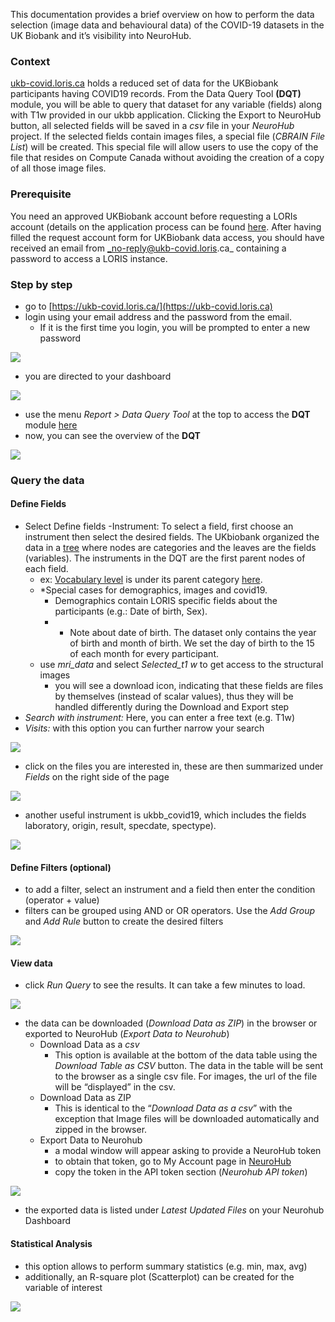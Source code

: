 This documentation provides a brief overview on how to perform the data selection (image data and behavioural data) of the COVID-19 datasets in the UK Biobank and it’s visibility into NeuroHub. 

###  Context
[ukb-covid.loris.ca](https://ukb-covid.loris.ca/) holds a reduced set of data for the UKBiobank participants having COVID19 records. From the Data Query Tool **(DQT)** module, you will be able to query that dataset for any variable (fields) along with T1w provided in our ukbb application. 
Clicking the Export to NeuroHub button, all selected fields will be saved in a _csv_ file in your _NeuroHub_ project. If the selected fields contain images files, a special file (_CBRAIN File List_) will be created. This special file will allow users to use the copy of the file that resides on Compute Canada without avoiding the creation of a copy of all those image files.

### Prerequisite
You need an approved UKBiobank account before requesting a LORIs account (details on the application process can be found [here](https://github.com/neurohub/neurohub_documentation/wiki/UKBiobank-Access-Request). After having filled the request account form for UKBiobank data access, you should have received an email from _no-reply@ukb-covid.loris.ca_ containing a password to access a LORIS instance.

### Step by step
- go to [https://ukb-covid.loris.ca/](https://ukb-covid.loris.ca) 
- login using your email address and the password from the email. 
  - If it is the first time you login, you will be prompted to enter a new password

![](https://github.com/neurohub/neurohub_documentation/blob/master/images/DQT_1.png)

- you are directed to your dashboard

![](https://github.com/neurohub/neurohub_documentation/blob/master/images/DQT_2.png)

- use the menu _Report > Data Query Tool_ at the top to access the **DQT** module [here](https://ukb-covid.loris.ca/dataquery/)
- now, you can see the overview of the **DQT** 

![](https://github.com/neurohub/neurohub_documentation/blob/master/images/DQT_3_4.png)

### Query the data 
#### Define Fields
- Select Define fields
  -Instrument: To select a field, first choose an instrument then select the desired fields. The UKbiobank organized the data in a [tree](https://biobank.ndph.ox.ac.uk/showcase/browse.cgi) where nodes are categories and the leaves are the fields (variables). The instruments in the DQT are the first parent nodes of each field.
    - ex: [Vocabulary level](https://biobank.ndph.ox.ac.uk/showcase/field.cgi?id=6364) is under its parent category [here](https://biobank.ndph.ox.ac.uk/showcase/label.cgi?id=504).
    - *Special cases for demographics, images and covid19.
      - Demographics contain LORIS specific fields about the participants (e.g.: Date of birth, Sex).
      - * Note about date of birth. The dataset only contains the year of birth and month of birth. We set the day of birth to the 15 of each month for every participant.
  - use _mri_data_ and select _Selected_t1 w_ to get access to the structural images
      - you will see a download icon, indicating that these fields are files by themselves (instead of scalar values), thus they will be handled differently during the Download and Export step
- _Search with instrument:_ Here, you can enter a free text (e.g. T1w)
- _Visits:_ with this option you can further narrow your search

![](https://github.com/neurohub/neurohub_documentation/blob/master/images/DQT_5.png)

- click on the files you are interested in, these are then summarized under _Fields_ on the right side of the page

![](https://github.com/neurohub/neurohub_documentation/blob/master/images/DQT_6.png)

- another useful instrument is ukbb_covid19, which includes the fields laboratory, origin, result, specdate, spectype). 

![](https://github.com/neurohub/neurohub_documentation/blob/master/images/DQT_7.png)

#### Define Filters (optional)
- to add a filter, select an instrument and a field then enter the condition (operator + value)
- filters can be grouped using AND or OR operators. Use the _Add Group_ and _Add Rule_ button to create the desired filters

![](https://github.com/neurohub/neurohub_documentation/blob/master/images/DQT_8.png)

#### View data
- click _Run Query_ to see the results. It can take a few minutes to load. 

![](https://github.com/neurohub/neurohub_documentation/blob/master/images/DQT_8_9.png)

- the data can be downloaded (_Download Data as ZIP_) in the browser or exported to NeuroHub (_Export Data to Neurohub_)
  - Download Data as a _csv_
    - This option is available at the bottom of the data table using the _Download Table as CSV_ button. The data in the table will be sent to the browser as a single csv file. For images, the url of the file will be “displayed” in the csv. 
  - Download Data as ZIP	
    - This is identical to the “_Download Data as a csv_” with the exception that Image files will be downloaded automatically and zipped in the browser. 
  - Export Data to Neurohub
    - a modal window will appear asking to provide a NeuroHub token
    - to obtain that token, go to My Account page in [NeuroHub](https://portal.neurohub.ca/)
    - copy the token in the API token section (_Neurohub API token_)

![](https://github.com/neurohub/neurohub_documentation/blob/master/images/DQT_10_11.png)

- the exported data is listed under _Latest Updated Files_ on your Neurohub Dashboard

#### Statistical Analysis
- this option allows to perform summary statistics (e.g. min, max, avg) 
- additionally, an R-square plot (Scatterplot) can be created for the variable of interest 

![](https://github.com/neurohub/neurohub_documentation/blob/master/images/DQT_stats.png)